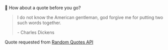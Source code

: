 📣 How about a quote before you go?

> I do not know the American gentleman, god forgive me for putting two such words together.
>
> <p>- Charles Dickens</p>

Quote requested from [Random Quotes API](https://github.com/lukePeavey/quotable)
